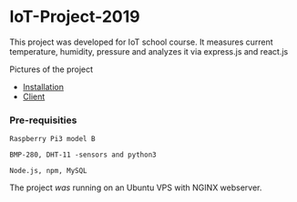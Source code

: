 # IoT-Project-2019

This project was developed for IoT school course.
It measures current temperature, humidity, pressure and analyzes it via express.js and react.js

Pictures of the project

* <a href="https://raw.githubusercontent.com/Japatius/IoT-Project-2019/master/IMG-20191015-WA0000.jpg" target="_blank">Installation</a>
* <a href="https://raw.githubusercontent.com/Japatius/IoT-Project-2019/master/Graph.png" target="_blank">Client</a>

### Pre-requisities
```
Raspberry Pi3 model B 
```
```
BMP-280, DHT-11 -sensors and python3
```
```
Node.js, npm, MySQL
```

The project <i>was</i> running on an Ubuntu VPS with NGINX webserver.
